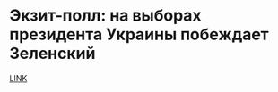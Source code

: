 # Экзит-полл: на выборах президента Украины побеждает Зеленский



[LINK](https://varlamov.ru/3407471.html)